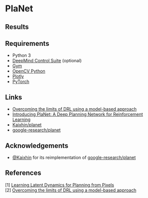 PlaNet
======



Results
------------


Requirements
------------

- Python 3
- [DeepMind Control Suite](https://github.com/deepmind/dm_control) (optional)
- [Gym](https://gym.openai.com/)
- [OpenCV Python](https://pypi.python.org/pypi/opencv-python)
- [Plotly](https://plot.ly/)
- [PyTorch](http://pytorch.org/)


Links
-----

- [Overcoming the limits of DRL using a model-based approach](https://drlux.github.io/planpix.html)
- [Introducing PlaNet: A Deep Planning Network for Reinforcement Learning](https://ai.googleblog.com/2019/02/introducing-planet-deep-planning.html)
- [Kaixhin/planet](https://github.com/Kaixhin/PlaNet)
- [google-research/planet](https://github.com/google-research/planet)

Acknowledgements
----------------

- [@Kaixhin](https://github.com/Kaixhin/PlaNet) for its reimplementation of [google-research/planet](https://github.com/google-research/planet) 

References
----------

[1] [Learning Latent Dynamics for Planning from Pixels](https://arxiv.org/abs/1811.04551)  
[2] [Overcoming the limits of DRL using a model-based approach](https://drlux.github.io/planpix.html)

